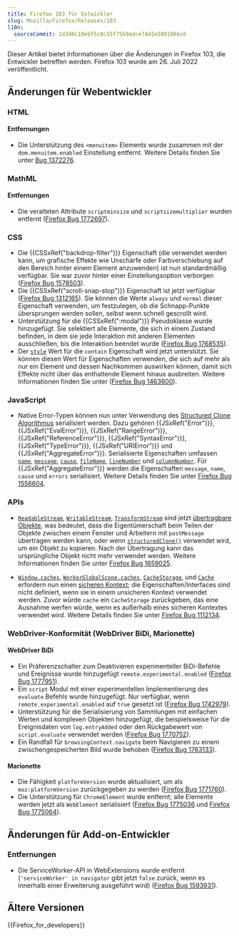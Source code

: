 ```yaml
---
title: Firefox 103 für Entwickler
slug: Mozilla/Firefox/Releases/103
l10n:
  sourceCommit: 1d3d0c10ebf5c8c55f75b9adce74d1e5001866c6
---
```


Dieser Artikel bietet Informationen über die Änderungen in Firefox 103, die Entwickler betreffen werden. Firefox 103 wurde am 26. Juli 2022 veröffentlicht.

## Änderungen für Webentwickler

### HTML

#### Entfernungen

- Die Unterstützung des `<menuitem>` Elements wurde zusammen mit der `dom.menuitem.enabled` Einstellung entfernt.
  Weitere Details finden Sie unter [Bug 1372276](https://bugzil.la/1372276).

### MathML

#### Entfernungen

- Die veralteten Attribute `scriptminsize` und `scriptsizemultiplier` wurden entfernt ([Firefox Bug 1772697](https://bugzil.la/1772697)).

### CSS

- Die {{CSSxRef("backdrop-filter")}} Eigenschaft (die verwendet werden kann, um grafische Effekte wie Unschärfe oder Farbverschiebung auf den Bereich hinter einem Element anzuwenden) ist nun standardmäßig verfügbar. Sie war zuvor hinter einer Einstellungsoption verborgen ([Firefox Bug 1578503](https://bugzil.la/1578503)).
- Die {{CSSxRef("scroll-snap-stop")}} Eigenschaft ist jetzt verfügbar ([Firefox Bug 1312165](https://bugzil.la/1312165)). Sie können die Werte `always` und `normal` dieser Eigenschaft verwenden, um festzulegen, ob die Schnapp-Punkte übersprungen werden sollen, selbst wenn schnell gescrollt wird.
- Unterstützung für die {{CSSxRef(":modal")}} Pseudoklasse wurde hinzugefügt. Sie selektiert alle Elemente, die sich in einem Zustand befinden, in dem sie jede Interaktion mit anderen Elementen ausschließen, bis die Interaktion beendet wurde ([Firefox Bug 1768535](https://bugzil.la/1768535)).
- Der [`style`](/de/docs/Web/CSS/contain#style) Wert für die `contain` Eigenschaft wird jetzt unterstützt. Sie können diesen Wert für Eigenschaften verwenden, die sich auf mehr als nur ein Element und dessen Nachkommen auswirken können, damit sich Effekte nicht über das enthaltende Element hinaus ausbreiten. Weitere Informationen finden Sie unter ([Firefox Bug 1463600](https://bugzil.la/1463600)).

### JavaScript

- Native Error-Typen können nun unter Verwendung des [Structured Clone Algorithmus](/de/docs/Web/API/Web_Workers_API/Structured_clone_algorithm) serialisiert werden.
  Dazu gehören {{JSxRef("Error")}}, {{JSxRef("EvalError")}}, {{JSxRef("RangeError")}}, {{JSxRef("ReferenceError")}}, {{JSxRef("SyntaxError")}}, {{JSxRef("TypeError")}}, {{JSxRef("URIError")}} und {{JSxRef("AggregateError")}}.
  Serialisierte Eigenschaften umfassen [`name`](/de/docs/Web/JavaScript/Reference/Global_Objects/Error/name), [`message`](/de/docs/Web/JavaScript/Reference/Global_Objects/Error/message), [`cause`](/de/docs/Web/JavaScript/Reference/Global_Objects/Error/cause), [`fileName`](/de/docs/Web/JavaScript/Reference/Global_Objects/Error/fileName), [`lineNumber`](/de/docs/Web/JavaScript/Reference/Global_Objects/Error/lineNumber) und [`columnNumber`](/de/docs/Web/JavaScript/Reference/Global_Objects/Error/columnNumber).
  Für {{JSxRef("AggregateError")}} werden die Eigenschaften `message`, `name`, `cause` und `errors` serialisiert.
  Weitere Details finden Sie unter [Firefox Bug 1556604](https://bugzil.la/1556604).

### APIs

- [`ReadableStream`](/de/docs/Web/API/ReadableStream), [`WritableStream`](/de/docs/Web/API/WritableStream), [`TransformStream`](/de/docs/Web/API/TransformStream) sind jetzt [übertragbare Objekte](/de/docs/Web/API/Web_Workers_API/Transferable_objects), was bedeutet, dass die Eigentümerschaft beim Teilen der Objekte zwischen einem Fenster und Arbeitern mit `postMessage` übertragen werden kann, oder wenn [`structuredClone()`](/de/docs/Web/API/Window/structuredClone) verwendet wird, um ein Objekt zu kopieren.
  Nach der Übertragung kann das ursprüngliche Objekt nicht mehr verwendet werden.
  Weitere Informationen finden Sie unter [Firefox Bug 1659025](https://bugzil.la/1659025).

- [`Window.caches`](/de/docs/Web/API/Window/caches), [`WorkerGlobalScope.caches`](/de/docs/Web/API/WorkerGlobalScope/caches), [`CacheStorage`](/de/docs/Web/API/CacheStorage), und [`Cache`](/de/docs/Web/API/Cache) erfordern nun einen [sicheren Kontext](/de/docs/Web/Security/Secure_Contexts); die Eigenschaften/Interfaces sind nicht definiert, wenn sie in einem unsicheren Kontext verwendet werden.
  Zuvor würde `cache` ein `CacheStorage` zurückgeben, das eine Ausnahme werfen würde, wenn es außerhalb eines sicheren Kontextes verwendet wird.
  Weitere Details finden Sie unter [Firefox Bug 1112134](https://bugzil.la/1112134).

### WebDriver-Konformität (WebDriver BiDi, Marionette)

#### WebDriver BiDi

- Ein Präferenzschalter zum Deaktivieren experimenteller BiDi-Befehle und Ereignisse wurde hinzugefügt `remote.experimental.enabled` ([Firefox Bug 1777951](https://bugzil.la/1777951)).
- Ein `script` Modul mit einer experimentellen Implementierung des `evaluate` Befehls wurde hinzugefügt. Nur verfügbar, wenn `remote.experimental.enabled` auf `true` gesetzt ist ([Firefox Bug 1742979](https://bugzil.la/1742979)).
- Unterstützung für die Serialisierung von Sammlungen mit einfachen Werten und komplexen Objekten hinzugefügt, die beispielsweise für die Ereignisdaten von `log.entryAdded` oder den Rückgabewert von `script.evaluate` verwendet werden ([Firefox Bug 1770752](https://bugzil.la/1770752)).
- Ein Randfall für `browsingContext.navigate` beim Navigieren zu einem zwischengespeicherten Bild wurde behoben ([Firefox Bug 1763133](https://bugzil.la/1763133)).

#### Marionette

- Die Fähigkeit `platformVersion` wurde aktualisiert, um als `moz:platformVersion` zurückgegeben zu werden ([Firefox Bug 1771760](https://bugzil.la/1771760)).
- Die Unterstützung für `ChromeElement` wurde entfernt; alle Elemente werden jetzt als `WebElement` serialisiert ([Firefox Bug 1775036](https://bugzil.la/1775036) und [Firefox Bug 1775064](https://bugzil.la/1775064)).

## Änderungen für Add-on-Entwickler

### Entfernungen

- Die ServiceWorker-API in WebExtensions wurde entfernt (`'serviceWorker' in navigator` gibt jetzt `false` zurück, wenn es innerhalb einer Erweiterung ausgeführt wird) ([Firefox Bug 1593931](https://bugzil.la/1593931)).

## Ältere Versionen

{{Firefox_for_developers}}
